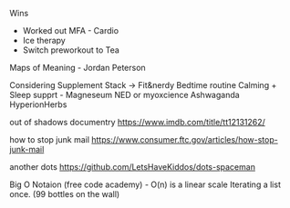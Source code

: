Wins
- Worked out MFA - Cardio
- Ice therapy
- Switch preworkout to Tea

Maps of Meaning - Jordan Peterson

Considering Supplement Stack -> Fit&nerdy Bedtime routine
Calming + Sleep supprt - Magneseum 
	NED or myoxcience
Ashwaganda
	HyperionHerbs 
	
out of shadows documentry https://www.imdb.com/title/tt12131262/

how to stop junk mail https://www.consumer.ftc.gov/articles/how-stop-junk-mail

another dots https://github.com/LetsHaveKiddos/dots-spaceman

Big O Notaion (free code academy)
	- O(n) is a linear scale
		Iterating a list once. (99 bottles on the wall)
